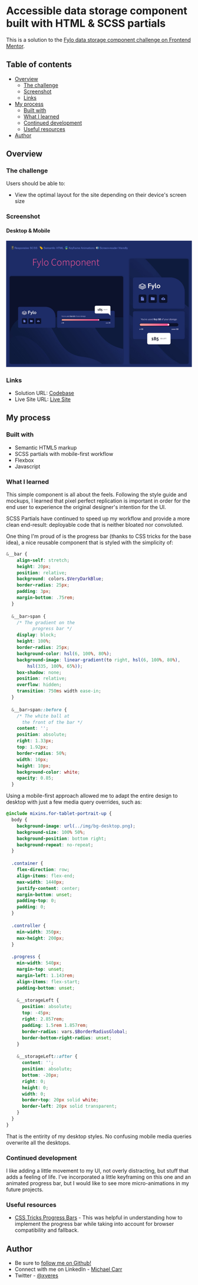 # Accessible data storage component built with HTML & SCSS partials

This is a solution to the [Fylo data storage component challenge on Frontend Mentor](https://www.frontendmentor.io/challenges/fylo-data-storage-component-1dZPRbV5n).


## Table of contents

- [Overview](#overview)
  - [The challenge](#the-challenge)
  - [Screenshot](#screenshot)
  - [Links](#links)
- [My process](#my-process)
  - [Built with](#built-with)
  - [What I learned](#what-i-learned)
  - [Continued development](#continued-development)
  - [Useful resources](#useful-resources)
- [Author](#author)


## Overview

### The challenge

Users should be able to:

- View the optimal layout for the site depending on their device's screen size

### Screenshot

#### Desktop & Mobile
![](./screenshot.jpg)


### Links

- Solution URL: [Codebase](https://github.com/xyeres/fylo-component)
- Live Site URL: [Live Site](https://xyeres.github.io/fylo-component/)

## My process

### Built with

- Semantic HTML5 markup
- SCSS partials with mobile-first workflow
- Flexbox
- Javascript

### What I learned

This simple component is all about the feels. Following the style guide and mockups, I learned that pixel perfect replication is important in order for the end user to experience the original designer's intention for the UI. 

SCSS Partials have continued to speed up my workflow and provide a more clean end-result: deployable code that is neither bloated nor convoluted.

One thing I'm proud of is the progress bar (thanks to CSS tricks for the base idea), a nice reusable component that is styled with the simplicity of: 

```scss
&__bar {
    align-self: stretch;
    height: 20px;
    position: relative;
    background: colors.$VeryDarkBlue;
    border-radius: 25px;
    padding: 3px;
    margin-bottom: .75rem;
  }

  &__bar>span {
    /* The gradient on the
          progress bar */
    display: block;
    height: 100%;
    border-radius: 25px;
    background-color: hsl(6, 100%, 80%);
    background-image: linear-gradient(to right, hsl(6, 100%, 80%),
        hsl(335, 100%, 65%));
    box-shadow: none;
    position: relative;
    overflow: hidden;
    transition: 750ms width ease-in;
  }

  &__bar>span::before {
    /* The white ball at 
      the front of the bar */
    content: '';
    position: absolute;
    right: 1.33px;
    top: 1.92px;
    border-radius: 50%;
    width: 10px;
    height: 10px;
    background-color: white;
    opacity: 0.85;
  }
```

Using a mobile-first approach allowed me to adapt the entire design to desktop with just a few media query overrides, such as:

```scss
@include mixins.for-tablet-portrait-up {
  body {
    background-image: url(../img/bg-desktop.png);
    background-size: 100% 50%;
    background-position: bottom right;
    background-repeat: no-repeat;
  }

  .container {
    flex-direction: row;
    align-items: flex-end;
    max-width: 1440px;
    justify-content: center;
    margin-bottom: unset;
    padding-top: 0;
    padding: 0;
  }

  .controller {
    min-width: 350px;
    max-height: 200px;
  }

  .progress {
    min-width: 540px;
    margin-top: unset;
    margin-left: 1.143rem;
    align-items: flex-start;
    padding-bottom: unset;

    &__storageLeft {
      position: absolute;
      top: -45px;
      right: 2.857rem;
      padding: 1.5rem 1.857rem;
      border-radius: vars.$BorderRadiusGlobal;
      border-bottom-right-radius: unset;
    }

    &__storageLeft::after {
      content: '';
      position: absolute;
      bottom: -20px;
      right: 0;
      height: 0;
      width: 0;
      border-top: 20px solid white;
      border-left: 20px solid transparent;
    }
  }
}
```

That is the entirity of my desktop styles. No confusing mobile media queries overwrite all the desktops.

### Continued development

I like adding a little movement to my UI, not overly distracting, but stuff that adds a feeling of life. I've incorporated a little keyframing on this one and an animated progress bar, but I would like to see more micro-animations in my future projects.

### Useful resources

- [CSS Tricks Progress Bars](https://css-tricks.com/css3-progress-bars/) - This was helpful in understanding how to implement the progress bar while taking into account for browser compatibility and fallback.

## Author
- Be sure to [follow me on Github!](https://www.github.com/xyeres)
- Connect with me on LinkedIn - [Michael Carr](https://www.linkedin.com/in/mxcarr/)
- Twitter - [@xyeres](https://www.twitter.com/xyeres)
